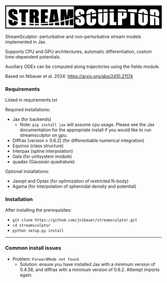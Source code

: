 ![streamsculptor](docs/streamsculptor_png.png) 

StreamSculptor: perturbative and non-perturbative stream models implemented in Jax.

Supports CPU and GPU architectures, automatic differentiation, custom time-dependent potentials.

Auxillary ODEs can be computed along trajectories using the fields module.



Based on Nibauer et al. 2024: https://arxiv.org/abs/2410.21174


### Requirements
Listed in requirements.txt 

Required installations:
- Jax (for backends)
    - Note: `pip install jax` will assume cpu usage. Please see the Jax documentation for the appropriate install if you would like to run streamsculptor on gpu.
- Diffrax [version $\geq$ 0.6.2] (for differentiable numerical integration)
- Equinox (class structure)
- Interpax (spline interpolation)
- Gala (for unitsystem module)
- quadax (Gaussian quadrature)

Optional installations:
- Jaxopt and Optax (for optimization of restricted N-body)
- Agama (for interpolation of spheroidal density and potential)

### Installation
After installing the prerequisites:
- `git clone https://github.com/jnibauer/streamsculptor.git`
- `cd streamsculptor`
- `python setup.py install`


------
### Common install issues
- Problem: `ForwardMode not found`
    - Solution: ensure you have installed Jax with a minimum version of 0.4.38, and diffrax with a minimum version of 0.6.2. Attempt imports again.